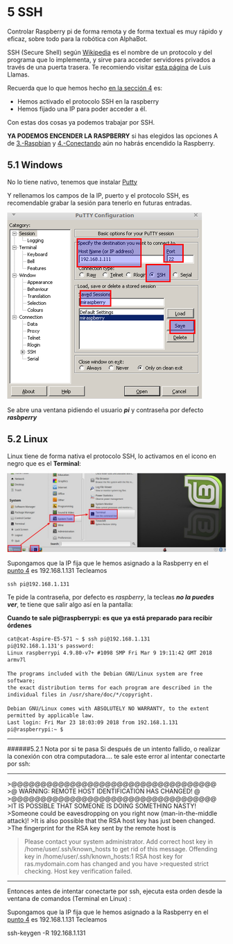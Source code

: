 # 5 SSH

Controlar Raspberry pi de forma remota y de forma textual es muy rápido y eficaz, sobre todo para la robótica con AlphaBot.

SSH \(Secure Shell\) según [Wikipedia](https://es.wikipedia.org/wiki/Secure_Shell) es el nombre de un protocolo y del programa que lo implementa, y sirve para acceder servidores privados a través de una puerta trasera. Te recomiendo visitar [esta página](https://www.luisllamas.es/consola-de-comandos-raspberry-pi/) de Luis Llamas.

Recuerda que lo que hemos hecho [en la sección 4](/4-primera-comunicacion.md) es:

* Hemos activado el protocolo SSH en la raspberry
* Hemos fijado una IP para poder acceder a él.

Con estas dos cosas ya podemos trabajar por SSH.

**YA PODEMOS ENCENDER LA RASPBERRY** si has elegidos las opciones A de [3.-Raspbian](/3-raspbian.md) y [4.-Conectando](/4-primera-comunicacion.md) aún no habrás encendido la Raspberry.

## 5.1 Windows

No lo tiene nativo, tenemos que instalar [Putty](https://www.putty.org/)

Y rellenamos los campos de la IP, puerto y el protocolo SSH, es recomendable grabar la sesión para tenerlo en futuras entradas.

![](/assets/Selection_043.png)

Se abre una ventana pidiendo el usuario _**pi**_ y contraseña por defecto _**rasbperry**_


## 5.2 Linux

Linux tiene de forma nativa el protocolo SSH, lo activamos en el icono en negro que es el **Terminal**:

![](/assets/terminal-where.jpg)

Supongamos que la IP fija que le hemos asignado a la Rasbperry en el [punto 4](/4-primera-comunicacion.md) es 192.168.1.131 Tecleamos

```
ssh pi@192.168.1.131
```

Te pide la contraseña, por defecto es _raspberry_, la tecleas _**no la puedes ver**_, te tiene que salir algo así en la pantalla:

**Cuando te sale pi@raspberrypi: es que ya está preparado para recibir órdenes**

```
cat@cat-Aspire-E5-571 ~ $ ssh pi@192.168.1.131
pi@192.168.1.131's password: 
Linux raspberrypi 4.9.80-v7+ #1098 SMP Fri Mar 9 19:11:42 GMT 2018 armv7l

The programs included with the Debian GNU/Linux system are free software;
the exact distribution terms for each program are described in the
individual files in /usr/share/doc/*/copyright.

Debian GNU/Linux comes with ABSOLUTELY NO WARRANTY, to the extent
permitted by applicable law.
Last login: Fri Mar 23 18:03:09 2018 from 192.168.1.131
pi@raspberrypi:~ $
```
<hr/>

######5.2.1 Nota por si te pasa
Si después de un intento fallido, o realizar la conexión con otra computadora.... te sale este error al intentar conectarte por ssh:
<hr/>
>@@@@@@@@@@@@@@@@@@@@@@@@@@@@@@@@@@@
>@    WARNING: REMOTE HOST IDENTIFICATION HAS CHANGED!     @
>@@@@@@@@@@@@@@@@@@@@@@@@@@@@@@@@@@@
>IT IS POSSIBLE THAT SOMEONE IS DOING SOMETHING NASTY!
>Someone could be eavesdropping on you right now (man-in-the-middle attack)!
>It is also possible that the RSA host key has just been changed.
>The fingerprint for the RSA key sent by the remote host is

>Please contact your system administrator.
>Add correct host key in /home/user/.ssh/known_hosts to get rid of this message.
>Offending key in /home/user/.ssh/known_hosts:1
>RSA host key for ras.mydomain.com has changed and you have >requested strict checking.
>Host key verification failed.

<hr/>

Entonces antes de intentar conectarte por ssh, ejecuta esta orden desde la ventana de comandos (Terminal en Linux) :

Supongamos que la IP fija que le hemos asignado a la Rasbperry en el[ punto 4](/4-primera-comunicacion.md) es 192.168.1.131 Tecleamos

ssh-keygen -R 192.168.1.131